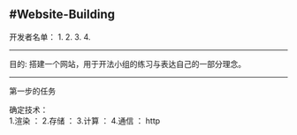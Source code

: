 #Website-Building
--------------------------------------

开发者名单：
1.
2.
3.
4.

------------------------------------

目的:
  搭建一个网站，用于开法小组的练习与表达自己的一部分理念。
  
------------------------------------
第一步的任务

  确定技术：  
    1.渲染  ：
    2.存储  ：
    3.计算  ：
    4.通信  ：  http

